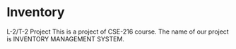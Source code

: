 # Inventory
L-2/T-2 Project
This is a project of CSE-216 course.
The name of our project is INVENTORY MANAGEMENT SYSTEM.
